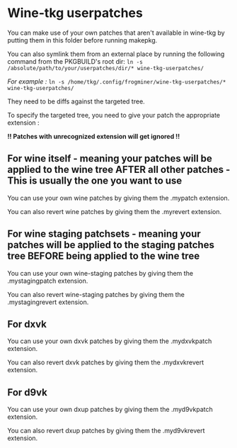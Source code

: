 # Wine-tkg userpatches


You can make use of your own patches that aren't available in wine-tkg by putting them in this folder before running makepkg.

You can also symlink them from an external place by running the following command from the PKGBUILD's root dir:
```ln -s /absolute/path/to/your/userpatches/dir/* wine-tkg-userpatches/```

*For example :* `ln -s /home/tkg/.config/frogminer/wine-tkg-userpatches/* wine-tkg-userpatches/`

They need to be diffs against the targeted tree.

To specify the targeted tree, you need to give your patch the appropriate extension :

**!! Patches with unrecognized extension will get ignored !!**


## For wine itself - meaning your patches will be applied to the wine tree AFTER all other patches - This is usually the one you want to use
You can use your own wine patches by giving them the .mypatch extension.

You can also revert wine patches by giving them the .myrevert extension.


## For wine staging patchsets - meaning your patches will be applied to the staging patches tree BEFORE being applied to the wine tree
You can use your own wine-staging patches by giving them the .mystagingpatch extension.

You can also revert wine-staging patches by giving them the .mystagingrevert extension.


## For dxvk
You can use your own dxvk patches by giving them the .mydxvkpatch extension.

You can also revert dxvk patches by giving them the .mydxvkrevert extension.


## For d9vk
You can use your own dxup patches by giving them the .myd9vkpatch extension.

You can also revert dxup patches by giving them the .myd9vkrevert extension.
